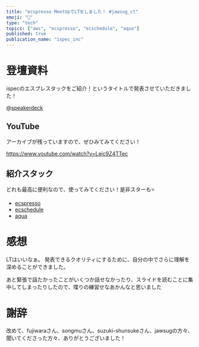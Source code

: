 ```yaml
---
title: "ecspresso MeetUpでLTをしました！ #jawsug_ct"
emoji: "🦈"
type: "tech"
topics: ["aws", "ecspresso", "ecschedule", "aqua"]
published: true
publication_name: "ispec_inc"
---
```


# 登壇資料
ispecのエスプレスタックをご紹介！というタイトルで発表させていただきました！

@[speakerdeck](aa7734dfbfaf4e8bbb4cafe91827859f)

## YouTube
アーカイブが残っていますので、ぜひみてみてください！

https://www.youtube.com/watch?v=Leic9Z4TTec

## 紹介スタック
どれも最高に便利なので、使ってみてください！是非スターも⭐️

- [ecspresso](https://github.com/kayac/ecspresso)
- [ecschedule](https://github.com/songmu/ecschedule)
- [aqua](https://github.com/aquaproj/aqua)

# 感想
LTはいいなぁ。 発表できるクオリティにするために、自分の中でさらに理解を深めることができました。

あと緊張で話たかったことがいくつか話せなかったり、スライドを読むことに集中してしまったりしたので、喋りの練習せなあかんなと思いました

# 謝辞
改めて、fujiwaraさん、songmuさん、suzuki-shunsukeさん、jawsugの方々、聞いてくださった方々、ありがとうございました！
